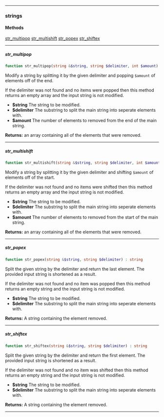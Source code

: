 ------
### strings
#### Methods
[str_multipop](#str_multipop)
[str_multishift](#str_multishift)
[str_popex](#str_popex)
[str_shiftex](#str_shiftex)

------
##### str_multipop
```php
function str_multipop(string &$string, string $delimiter, int $amount) : array
```
Modify a string by splitting it by the given delimiter and popping `$amount` of elements off of the end.

If the delimiter was not found and no items were popped then this method returns an empty array and the input string is not modified.

- **$string** The string to be modified.
- **$delimiter** The substring to split the main string into seperate elements with.
- **$amount** The number of elements to removed from the end of the main string.

**Returns:**  an array containing all of the elements that were removed.


------
##### str_multishift
```php
function str_multishift(string &$string, string $delimiter, int $amount) : array
```
Modify a string by splitting it by the given delimiter and shifting `$amount` of elements off of the start.

If the delimiter was not found and no items were shifted then this method returns an empty array and the input string is not modified.

- **$string** The string to be modified.
- **$delimiter** The substring to split the main string into seperate elements with.
- **$amount** The number of elements to removed from the start of the main string.

**Returns:**  an array containing all of the elements that were removed.


------
##### str_popex
```php
function str_popex(string &$string, string $delimiter) : string
```
Split the given string by the delimiter and return the last element. The provided input string is shortened as a result.

If the delimiter was not found and no item was popped then this method returns an empty string and the input string is not modified.

- **$string** The string to be modified.
- **$delimiter** The substring to split the main string into seperate elements with.

**Returns:**  A string containing the element removed.


------
##### str_shiftex
```php
function str_shiftex(string &$string, string $delimiter) : string
```
Split the given string by the delimiter and return the first element. The provided input string is shortened as a result.

If the delimiter was not found and no item was shifted then this method returns an empty string and the input string is not modified.

- **$string** The string to be modified.
- **$delimiter** The substring to split the main string into seperate elements with.

**Returns:**  A string containing the element removed.


------
